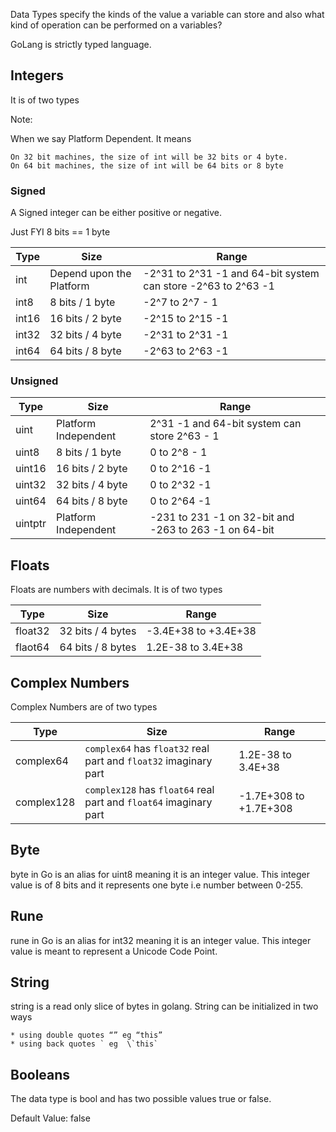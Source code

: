 Data Types specify the kinds of the value a variable can store and also what kind of operation can be performed on a variables?

GoLang is strictly typed language.

## Integers

It is of two types

Note:

When we say Platform Dependent. It means 

    On 32 bit machines, the size of int will be 32 bits or 4 byte.
    On 64 bit machines, the size of int will be 64 bits or 8 byte

### Signed 

A Signed integer can be either positive or negative.


Just FYI 8 bits == 1 byte

| Type | Size | Range |
| --- | ----------- |------------|
| int | Depend upon the Platform | -2^31 to 2^31 -1 and 64-bit system can store -2^63 to 2^63 -1 |
| int8 | 8 bits / 1 byte | -2^7 to 2^7 - 1 |
| int16 | 16 bits / 2 byte | -2^15 to 2^15 -1 |
| int32 | 32 bits / 4 byte |  -2^31 to 2^31 -1 |
| int64 | 64 bits / 8 byte | -2^63 to 2^63 -1 |


### Unsigned 

| Type | Size | Range |
| --- | ----------- |------------|
| uint | Platform Independent | 2^31 -1 and 64-bit system can store 2^63 - 1 |
| uint8 | 8 bits / 1 byte | 0 to  2^8 - 1 |
| uint16 | 16 bits / 2 byte | 0 to 2^16 -1 |
| uint32 | 32 bits / 4 byte |  0 to 2^32 -1 |
| uint64 | 64 bits / 8 byte | 0 to 2^64 -1 |
| uintptr | Platform Independent | -231 to 231 -1 on 32-bit and -263 to 263 -1 on 64-bit |


## Floats

Floats are numbers with decimals. It is of two types

| Type | Size | Range |
| --- | ----------- |------------|
| float32 | 32 bits / 4 bytes |  -3.4E+38 to +3.4E+38 |
| flaot64 | 64 bits / 8 bytes | 1.2E-38 to 3.4E+38 |


## Complex Numbers

Complex Numbers are of two types

| Type | Size | Range |
| --- | ----------- |---------------|
| complex64 | `complex64` has `float32` real part and `float32` imaginary part | 1.2E-38 to 3.4E+38 |
| complex128 | `complex128` has `float64` real part and `float64` imaginary part | -1.7E+308 to +1.7E+308 |



## Byte

byte in Go is an alias for uint8 meaning it is an integer value. This integer value is of 8 bits and it represents one byte i.e number between 0-255.


## Rune

rune in Go is  an alias for int32 meaning it is an integer value. This integer value is meant to represent a Unicode Code Point. 


## String

string is a read only slice of bytes in golang. String can be initialized in two ways

    * using double quotes “” eg “this”
    * using back quotes ` eg  \`this`


## Booleans

The data type is bool and has two possible values true or false.

Default Value: false